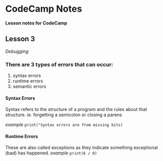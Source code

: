 # CodeCamp Notes

**Lesson notes for CodeCamp**

## Lesson 3
*Debugging*

### There are 3 types of errors that can occur:
1. syntax errors
2. runtime errors
3. semantic errors

#### Syntax Errors
Syntax refers to the structure of a program and the rules about that structure.
ie. forgetting a semicolon or closing a parens

*example* 
`print("Syntax errors are from missing bits)`

#### Runtime Errors
These are also called exceptions as they indicate something exceptional (bad) has happened.
*example*
`print(6 / 0)`







